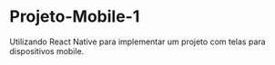 # Projeto-Mobile-1
 Utilizando React Native para implementar um projeto com telas para dispositivos mobile.

